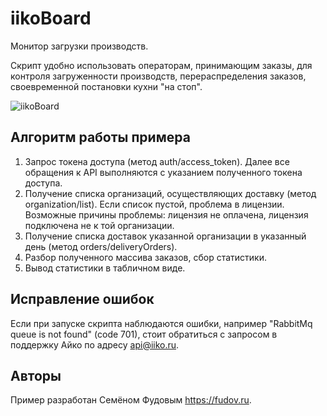 # iikoBoard

Монитор загрузки производств.

Скрипт удобно использовать операторам, принимающим заказы, для контроля загруженности производств, перераспределения заказов, своевременной постановки кухни "на стоп".

![iikoBoard](https://github.com/fisher85/iiko-api/blob/master/iikoBoard/iikoboard.png)

## Алгоритм работы примера

1. Запрос токена доступа (метод auth/access_token). Далее все обращения к API выполняются с указанием полученного токена доступа.
1. Получение списка организаций, осуществляющих доставку (метод organization/list). Если список пустой, проблема в лицензии. Возможные причины проблемы: лицензия не оплачена, лицензия подключена не к той организации.
1. Получение списка доставок указанной организации в указанный день (метод orders/deliveryOrders).
1. Разбор полученного массива заказов, сбор статистики.
1. Вывод статистики в табличном виде.

## Исправление ошибок

Если при запуске скрипта наблюдаются ошибки, например "RabbitMq queue is not found" (code 701), стоит обратиться с запросом в поддержку Айко по адресу api@iiko.ru.

## Авторы

Пример разработан Семёном Фудовым https://fudov.ru.